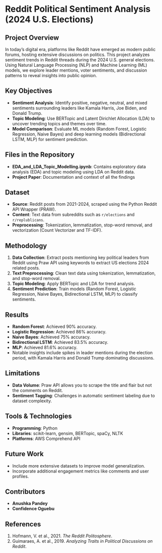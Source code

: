 # Reddit Political Sentiment Analysis (2024 U.S. Elections)

## Project Overview
In today’s digital era, platforms like Reddit have emerged as modern public forums, hosting extensive discussions on politics. This project analyzes sentiment trends in Reddit threads during the 2024 U.S. general elections. Using Natural Language Processing (NLP) and Machine Learning (ML) models, we explore leader mentions, voter sentiments, and discussion patterns to reveal insights into public opinion.

## Key Objectives
- **Sentiment Analysis**: Identify positive, negative, neutral, and mixed sentiments surrounding leaders like Kamala Harris, Joe Biden, and Donald Trump.
- **Topic Modeling**: Use BERTopic and Latent Dirichlet Allocation (LDA) to uncover trending topics and themes over time.
- **Model Comparison**: Evaluate ML models (Random Forest, Logistic Regression, Naive Bayes) and deep learning models (Bidirectional LSTM, MLP) for sentiment prediction.
## Files in the Repository

- **EDA_and_LDA_Topic_Modelling.ipynb**: Contains exploratory data analysis (EDA) and topic modeling using LDA on Reddit data.
- **Project Paper**: Documentation and context of all the findings
## Dataset
- **Source**: Reddit posts from 2021-2024, scraped using the Python Reddit API Wrapper (PRAW).
- **Content**: Text data from subreddits such as `r/elections` and `r/replublicans`.
- **Preprocessing**: Tokenization, lemmatization, stop-word removal, and vectorization (Count Vectorizer and TF-IDF).

## Methodology
1. **Data Collection**: Extract posts mentioning key political leaders from Reddit using Praw API using keywords to extract US elections 2024 related posts.
2. **Text Preprocessing**: Clean text data using tokenization, lemmatization, and stop-word removal.
3. **Topic Modeling**: Apply BERTopic and LDA for trend analysis.
4. **Sentiment Prediction**: Train models (Random Forest, Logistic Regression, Naive Bayes, Bidirectional LSTM, MLP) to classify sentiments.

## Results
- **Random Forest**: Achieved 90% accuracy.
- **Logistic Regression**: Achieved 86% accuracy.
- **Naive Bayes**: Achieved 75% accuracy.
- **Bidirectional LSTM**: Achieved 83.5% accuracy.
- **MLP**: Achieved 81.6% accuracy.
- Notable insights include spikes in leader mentions during the election period, with Kamala Harris and Donald Trump dominating discussions.

## Limitations
- **Data Volume**: Praw API allows you to scrape the title and flair but not the comments on Reddit.
- **Sentiment Tagging**: Challenges in automatic sentiment labeling due to dataset complexity.

## Tools & Technologies
- **Programming**: Python
- **Libraries**: scikit-learn, gensim, BERTopic, spaCy, NLTK
- **Platforms**: AWS Comprehend API

## Future Work
- Include more extensive datasets to improve model generalization.
- Incorporate additional engagement metrics like comments and user profiles.

## Contributors
- **Anushka Pandey**
- **Confidence Oguebu**

## References
1. Hofmann, V. et al., 2021. *The Reddit Politosphere*.
2. Guimaraes, A. et al., 2019. *Analyzing Traits in Political Discussions on Reddit*.



